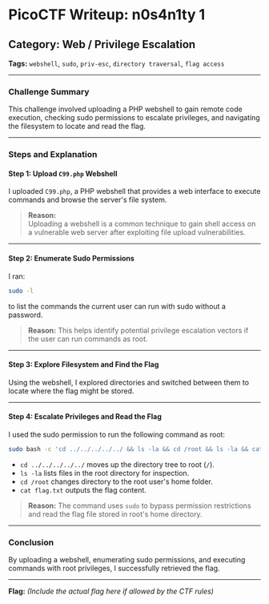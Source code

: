 # PicoCTF Writeup: n0s4n1ty 1

## Category: Web / Privilege Escalation  
**Tags:** `webshell`, `sudo`, `priv-esc`, `directory traversal`, `flag access`

---

### Challenge Summary

This challenge involved uploading a PHP webshell to gain remote code execution, checking sudo permissions to escalate privileges, and navigating the filesystem to locate and read the flag.

---

### Steps and Explanation

#### Step 1: Upload `C99.php` Webshell

I uploaded `C99.php`, a PHP webshell that provides a web interface to execute commands and browse the server's file system.

> **Reason:**  
> Uploading a webshell is a common technique to gain shell access on a vulnerable web server after exploiting file upload vulnerabilities.

---

#### Step 2: Enumerate Sudo Permissions

I ran:

```bash
sudo -l
````

to list the commands the current user can run with sudo without a password.

> **Reason:**
> This helps identify potential privilege escalation vectors if the user can run commands as root.

---

#### Step 3: Explore Filesystem and Find the Flag

Using the webshell, I explored directories and switched between them to locate where the flag might be stored.

---

#### Step 4: Escalate Privileges and Read the Flag

I used the sudo permission to run the following command as root:

```bash
sudo bash -c 'cd ../../../../../ && ls -la && cd /root && ls -la && cat flag.txt'
```

* `cd ../../../../../` moves up the directory tree to root (`/`).
* `ls -la` lists files in the root directory for inspection.
* `cd /root` changes directory to the root user's home folder.
* `cat flag.txt` outputs the flag content.

> **Reason:**
> The command uses `sudo` to bypass permission restrictions and read the flag file stored in root's home directory.

---

### Conclusion

By uploading a webshell, enumerating sudo permissions, and executing commands with root privileges, I successfully retrieved the flag.

---

**Flag:**
*(Include the actual flag here if allowed by the CTF rules)*

